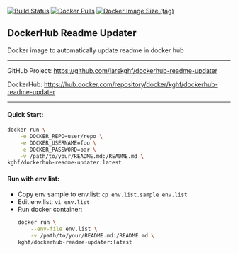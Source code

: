 [![Build Status](https://drone.kghf.io/api/badges/larskghf/dockerhub-readme-updater/status.svg)](https://drone.kghf.io/larskghf/dockerhub-readme-updater)
[![Docker Pulls](https://img.shields.io/docker/pulls/kghf/dockerhub-readme-updater)](https://hub.docker.com/r/kghf/dockerhub-readme-updater)
[![Docker Image Size (tag)](https://img.shields.io/docker/image-size/kghf/dockerhub-readme-updater/latest)](https://hub.docker.com/r/kghf/dockerhub-readme-updater)
## DockerHub Readme Updater

Docker image to automatically update readme in docker hub

---

GitHub Project: https://github.com/larskghf/dockerhub-readme-updater

DockerHub: https://hub.docker.com/repository/docker/kghf/dockerhub-readme-updater

---
#### Quick Start:
```bash
docker run \
    -e DOCKER_REPO=user/repo \
    -e DOCKER_USERNAME=foo \
    -e DOCKER_PASSWORD=bar \
    -v /path/to/your/README.md:/README.md \
kghf/dockerhub-readme-updater:latest
```

#### Run with env.list:

* Copy env sample to env.list:  ```cp env.list.sample env.list```
* Edit env.list:  ```vi env.list```
* Run docker container: 
    ```bash
    docker run \
        --env-file env.list \
        -v /path/to/your/README.md:/README.md \
    kghf/dockerhub-readme-updater:latest
    ```